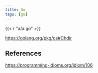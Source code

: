 ```yaml
---
title: Go
tags: [go]
---
```


{{< r "a/a.go" >}}

<https://golang.org/pkg/os#Chdir>

## References

<https://programming-idioms.org/idiom/106>
